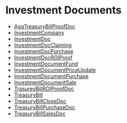 <div class="ignore-in-full-text-search">

# Investment Documents
  - [AggTreasuryBillProofDoc](/modules/accounting-investment-documents/AggTreasuryBillProofDoc.md)
  - [InvestmentCompany](/modules/accounting-investment-documents/InvestmentCompany.md)
  - [InvestmentDoc](/modules/accounting-investment-documents/InvestmentDoc.md)
  - [InvestmentDocClaiming](/modules/accounting-investment-documents/InvestmentDocClaiming.md)
  - [InvestmentDocPurchase](/modules/accounting-investment-documents/InvestmentDocPurchase.md)
  - [InvestmentDocROIProof](/modules/accounting-investment-documents/InvestmentDocROIProof.md)
  - [InvestmentDocumentFund](/modules/accounting-investment-documents/InvestmentDocumentFund.md)
  - [InvestmentDocumentPriceUpdate](/modules/accounting-investment-documents/InvestmentDocumentPriceUpdate.md)
  - [InvestmentDocumentPurchase](/modules/accounting-investment-documents/InvestmentDocumentPurchase.md)
  - [InvestmentDocumentSale](/modules/accounting-investment-documents/InvestmentDocumentSale.md)
  - [TrasureyBillROIProofDoc](/modules/accounting-investment-documents/TrasureyBillROIProofDoc.md)
  - [TreasuryBill](/modules/accounting-investment-documents/TreasuryBill.md)
  - [TreasuryBillCloseDoc](/modules/accounting-investment-documents/TreasuryBillCloseDoc.md)
  - [TreasuryBillPurchaseDoc](/modules/accounting-investment-documents/TreasuryBillPurchaseDoc.md)
  - [TreasuryBillSalesDoc](/modules/accounting-investment-documents/TreasuryBillSalesDoc.md)

</div>
